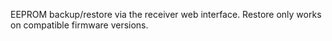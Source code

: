 EEPROM backup/restore via the receiver web interface. Restore only works on compatible firmware versions.